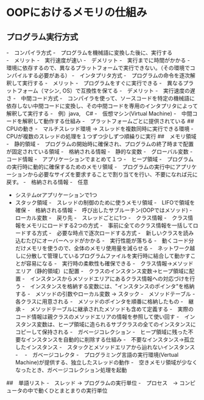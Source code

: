 # OOPにおけるメモリの仕組み
## プログラム実行方式
-　コンパイラ方式
  -　プログラムを機械語に変換した後に、実行する   
  -　メリット
    -　実行速度が速い
  -　デメリット
    -　実行までに時間がかかる
    -　環境に依存するので、異なるプラットフォームで実行できない。（その環境でコンパイルする必要がある）
-　インタプリタ方式
  -　プログラムの命令を逐次解釈して実行する
  -　メリット
    -　プログラムをすぐに実行できる
    -　異なるプラットフォーム（マシン, OS）で互換性を保てる
  -　デメリット
    -　実行速度の遅さ
-　中間コード方式
  -　コンパイラを使って、ソースコードを特定の機械語に依存しない中間コードに変換し、その中間コードを専用のインタプリタによって解釈して実行する
  -　例）java,　C#
  -　仮想マシン(Virtual Machine)
    -　中間コードを解釈して動作する仕組み 
    -　プラットフォームごとに提供されている
##　CPUの動き
-　マルチスレッド環境 → スレッドを複数同時に実行できる環境
  -　CPUが複数のスレッドの処理を１つずつ少しずつ順繰りに実行
##　メモリ領域
-　静的領域
  -　プログラムの開始時に確保され、プログラムの終了時まで配置が固定されている領域
  -　格納される情報
    -　静的な変数
      -　グローバル変数
    -　コード情報
  -　アプリケーションでまとめて１つ
-　ヒープ領域
  -　プログラムの実行時に動的に確保するためのメモリ領域
  -　プログラムの実行中にアプリケーションから必要なサイズを要求することで割り当てを行い、不要になれば元に戻す。
  -　格納される情報
    -　任意 
  - システムorアプリケーションで1つ
- スタック領域
  -　スレッドの制御のために使うメモリ領域
  -　LIFOで領域を確保
  -　格納される情報
    -　呼び出したサブルーチン(OOPではメソッド)
    -　ローカル変数
    -　戻り先
  -　スレッドごとに1つ
-　クラス情報
  -　クラス情報をメモリにロードする2つの方式
    -　事前に全てのクラス情報を一括してロードする方式
    -　必要な時点で逐次ロードする方式
      -　新しいクラスを読み込むたびにオーバーヘッドがかかる
        -　実行性能が落ちる
        -　動くコード分だけメモリを使うので、全体のメモリ使用量を減らせる
        -　ネットワーク越しに分散して管理しているプログラムファイルを実行時に結合して動かすことが容易になる
        -　実行時の柔軟性も確保できる
      -　クラス情報→メソッドエリア（静的領域）に配置
      -　クラスのインスタンス変数→ヒープ領域に配置
        -　インスタンスからメソッドエリアにあるクラス情報への対応づけを行う
        -　インスタンスを格納する変数には、"インスタンスのポインタ"を格納する
      -　メソッドの引数やローカル変数 → スタック
  -　メソッドテーブル
    -　各クラスに用意される
    -　メソッドのポインタを順番に格納したもの
  -　継承
    -　メソッドテーブルに継承されたメソッドも含めて定義する
    -　実際のコード情報は親クラスのメソッドエリアの情報を参照して使い回す
    -　インスタンス変数は、ヒープ領域に造られるサブクラスの全てのインスタンスにコピーして保持される
-　ガベージコレクション
  -　ヒープ領域に残った不要なインスタンスを自動的に削除する仕組み
    -　不要なインスタンス→孤立したインスタンス
      -　スタックとメソッドエリアから辿れないインスタンス
      -　
  -　ガベージコレクタ
    -　プログラミング言語の実行環境(Vertual Machine)が提供する、独立したスレッドの動作
    -　空きメモリ領域が少なくなったとき、ガベージコレクション処理を起動

##　単語リスト
-　スレッド → プログラムの実行単位
-　プロセス　→ コンピュータの中で動くひとまとまりの実行単位





